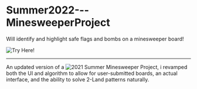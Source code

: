 # Summer2022---MinesweeperProject
Will identify and highlight safe flags and bombs on a minesweeper board!

![Try Here!](https://Summer2022-MinesweeperProject.subsonic16.repl.co)

---
An updated version of a ![2021 Summer Minesweeper Project](https://github.com/ssxvi/Summer2021---MinesweeperProject), i revamped both the UI and algorithm to allow for user-submitted boards, an actual interface, and the ability to solve 2-Land patterns naturally.

